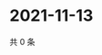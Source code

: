 # 2021-11-13

共 0 条

<!-- BEGIN WEIBO -->
<!-- 最后更新时间 Sat Nov 13 2021 09:55:07 GMT+0800 (China Standard Time) -->

<!-- END WEIBO -->
